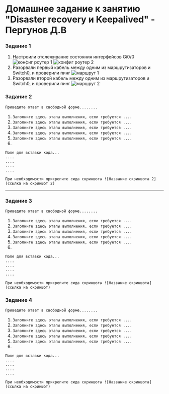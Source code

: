 # Домашнее задание к занятию "Disaster recovery и Keepalived" - Пергунов Д.В

### Задание 1
1. Настроили отслеживание состояния интерфейсов Gi0/0
![конфиг роутер 1](https://github.com/dimindrol/Disaster_recovery_Keepalived_pergunov/assets/103885836/248846d1-953f-4f20-9d3d-0b69724825a5)
![конфиг роутер 2](https://github.com/dimindrol/Disaster_recovery_Keepalived_pergunov/assets/103885836/578c00b7-803c-4c66-be8a-9c1dc2dcd39b) 
2. Разорвали первый кабель между одним из маршрутизаторов и Switch0, и проверили пинг
![маршрут 1](https://github.com/dimindrol/Disaster_recovery_Keepalived_pergunov/assets/103885836/8d82f52a-3b24-4dc6-9306-0b6cb357f94f)
3. Разорвали второй кабель между одним из маршрутизаторов и Switch0, и проверили пинг
![маршрут 2](https://github.com/dimindrol/Disaster_recovery_Keepalived_pergunov/assets/103885836/64c00c95-6471-4d73-8c9c-604c5703c8b8)




### Задание 2

`Приведите ответ в свободной форме........`

1. `Заполните здесь этапы выполнения, если требуется ....`
2. `Заполните здесь этапы выполнения, если требуется ....`
3. `Заполните здесь этапы выполнения, если требуется ....`
4. `Заполните здесь этапы выполнения, если требуется ....`
5. `Заполните здесь этапы выполнения, если требуется ....`
6. 

```
Поле для вставки кода...
....
....
....
....
```

`При необходимости прикрепитe сюда скриншоты
![Название скриншота 2](ссылка на скриншот 2)`


---

### Задание 3

`Приведите ответ в свободной форме........`

1. `Заполните здесь этапы выполнения, если требуется ....`
2. `Заполните здесь этапы выполнения, если требуется ....`
3. `Заполните здесь этапы выполнения, если требуется ....`
4. `Заполните здесь этапы выполнения, если требуется ....`
5. `Заполните здесь этапы выполнения, если требуется ....`
6. 

```
Поле для вставки кода...
....
....
....
....
```

`При необходимости прикрепитe сюда скриншоты
![Название скриншота](ссылка на скриншот)`

### Задание 4

`Приведите ответ в свободной форме........`

1. `Заполните здесь этапы выполнения, если требуется ....`
2. `Заполните здесь этапы выполнения, если требуется ....`
3. `Заполните здесь этапы выполнения, если требуется ....`
4. `Заполните здесь этапы выполнения, если требуется ....`
5. `Заполните здесь этапы выполнения, если требуется ....`
6. 

```
Поле для вставки кода...
....
....
....
....
```

`При необходимости прикрепитe сюда скриншоты
![Название скриншота](ссылка на скриншот)`
